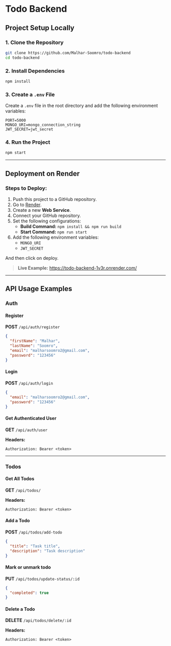 # Todo Backend

## Project Setup Locally

### 1. Clone the Repository

```bash
git clone https://github.com/Malhar-Soomro/todo-backend
cd todo-backend
```

### 2. Install Dependencies

```bash
npm install
```

### 3. Create a `.env` File

Create a `.env` file in the root directory and add the following environment variables:

```env
PORT=5000
MONGO_URI=mongo_connection_string
JWT_SECRET=jwt_secret
```

### 4. Run the Project

```bash
npm start
```

---

## Deployment on Render

### Steps to Deploy:

1. Push this project to a GitHub repository.
2. Go to [Render](https://render.com).
3. Create a new **Web Service**.
4. Connect your GitHub repository.
5. Set the following configurations:
   - **Build Command:** `npm install && npm run build`
   - **Start Command:** `npm run start`
6. Add the following environment variables:
   - `MONGO_URI`
   - `JWT_SECRET`

And then click on deploy.

> **Live Example:** https://todo-backend-1v3r.onrender.com/

---

## API Usage Examples

### Auth

#### Register

**POST** `/api/auth/register`

```json
{
  "firstName": "Malhar",
  "lastName": "Soomro",
  "email": "malharsoomro2@gmail.com",
  "password": "123456"
}
```

#### Login

**POST** `/api/auth/login`

```json
{
  "email": "malharsoomro2@gmail.com",
  "password": "123456"
}
```

#### Get Authenticated User

**GET** `/api/auth/user`

**Headers:**

```
Authorization: Bearer <token>
```

---

### Todos

#### Get All Todos

**GET** `/api/todos/`

**Headers:**

```
Authorization: Bearer <token>
```

#### Add a Todo

**POST** `/api/todos/add-todo`

```json
{
  "title": "Task title",
  "description": "Task description"
}
```

#### Mark or unmark todo

**PUT** `/api/todos/update-status/:id`

```json
{
  "completed": true
}
```

#### Delete a Todo

**DELETE** `/api/todos/delete/:id`

**Headers:**

```
Authorization: Bearer <token>
```
